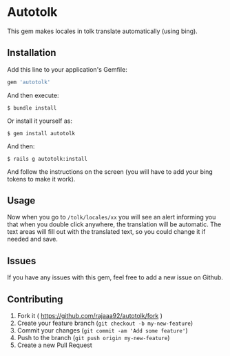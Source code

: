 # Autotolk

This gem makes locales in tolk translate automatically (using bing).

## Installation

Add this line to your application's Gemfile:

```ruby
gem 'autotolk'
```

And then execute:

    $ bundle install

Or install it yourself as:

    $ gem install autotolk

And then:

    $ rails g autotolk:install

And follow the instructions on the screen (you will have to add your bing tokens to make it work).

## Usage

Now when you go to `/tolk/locales/xx` you will see an alert informing you that when you double click anywhere, the translation will be automatic. The text areas will fill out with the translated text, so you could change it if needed and save.

## Issues

If you have any issues with this gem, feel free to add a new issue on Github.

## Contributing

1. Fork it ( https://github.com/rajaaa92/autotolk/fork )
2. Create your feature branch (`git checkout -b my-new-feature`)
3. Commit your changes (`git commit -am 'Add some feature'`)
4. Push to the branch (`git push origin my-new-feature`)
5. Create a new Pull Request
